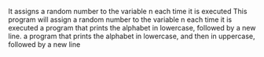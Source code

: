 It assigns a random number to the variable n each time it is executed
This program will assign a random number to the variable n each time it is executed
a program that prints the alphabet in lowercase, followed by a new line.
a program that prints the alphabet in lowercase, and then in uppercase, followed by a new line
